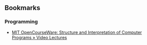 ## Bookmarks

### Programming
* [MIT OpenCourseWare: Structure and Interpretation of Computer Programs » Video Lectures](http://ocw.mit.edu/courses/electrical-engineering-and-computer-science/6-001-structure-and-interpretation-of-computer-programs-spring-2005/video-lectures/)